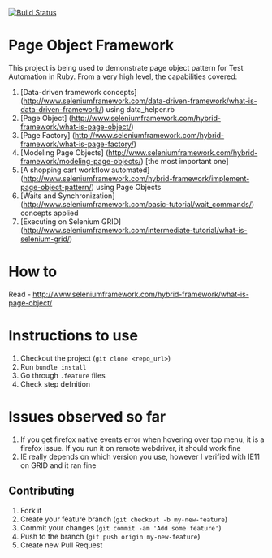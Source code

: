 [![Build Status](https://travis-ci.org/machzqcq/page-object_framework.svg?branch=master)](https://travis-ci.org/machzqcq/page-object_framework)



Page Object Framework
=====================

This project is being used to demonstrate page object pattern for Test Automation in Ruby. From a very high level, the capabilities covered:   

1. [Data-driven framework concepts] (http://www.seleniumframework.com/data-driven-framework/what-is-data-driven-framework/) using data_helper.rb  
2. [Page Object] (http://www.seleniumframework.com/hybrid-framework/what-is-page-object/)  
3. [Page Factory] (http://www.seleniumframework.com/hybrid-framework/what-is-page-factory/)  
4. [Modeling Page Objects] (http://www.seleniumframework.com/hybrid-framework/modeling-page-objects/) [the most important one]  
5. [A shopping cart workflow automated] (http://www.seleniumframework.com/hybrid-framework/implement-page-object-pattern/) using Page Objects  
6. [Waits and Synchronization] (http://www.seleniumframework.com/basic-tutorial/wait_commands/) concepts applied
7. [Executing on Selenium GRID] (http://www.seleniumframework.com/intermediate-tutorial/what-is-selenium-grid/)

How to
=======
Read - http://www.seleniumframework.com/hybrid-framework/what-is-page-object/  


Instructions to use
=====================

1. Checkout the project (`git clone <repo_url>`)
2. Run `bundle install`
3. Go through `.feature` files
4. Check step defnition  

Issues observed so far
=========================

1. If you get firefox native events error when hovering over top menu, it is a firefox issue. If you run it on remote webdriver, it should work fine  
2. IE really depends on which version you use, however I verified with IE11 on GRID and it ran fine


## Contributing

1. Fork it
2. Create your feature branch (`git checkout -b my-new-feature`)
3. Commit your changes (`git commit -am 'Add some feature'`)
4. Push to the branch (`git push origin my-new-feature`)
5. Create new Pull Request
